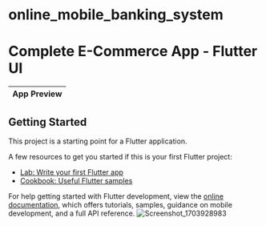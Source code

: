 # online_mobile_banking_system

# Complete E-Commerce App - Flutter UI

|              App Preview             |
| :----------------------------------: |

## Getting Started

This project is a starting point for a Flutter application.

A few resources to get you started if this is your first Flutter project:

- [Lab: Write your first Flutter app](https://docs.flutter.dev/get-started/codelab)
- [Cookbook: Useful Flutter samples](https://docs.flutter.dev/cookbook)

For help getting started with Flutter development, view the
[online documentation](https://docs.flutter.dev/), which offers tutorials,
samples, guidance on mobile development, and a full API reference.
![Screenshot_1703928983](https://github.com/azahar24/nirupay/assets/91890511/fb77ef30-6c61-47bf-8710-35e92189aae1)
